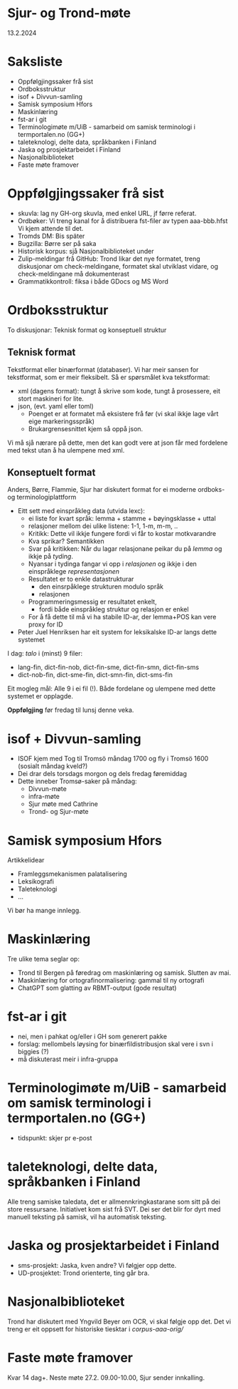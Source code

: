 Sjur- og Trond-møte
===================

13.2.2024

# Saksliste
- Oppfølgjingssaker frå sist
- Ordboksstruktur
- isof + Divvun-samling
- Samisk symposium Hfors
- Maskinlæring
- fst-ar i git
- Terminologimøte m/UiB - samarbeid om samisk terminologi i termportalen.no (GG+)
- taleteknologi, delte data, språkbanken i Finland
- Jaska og prosjektarbeidet i Finland
- Nasjonalbiblioteket
- Faste møte framover

# Oppfølgjingssaker frå sist

- skuvla: lag ny GH-org skuvla, med enkel URL, jf førre referat.
- Ordbøker: Vi treng kanal for å distribuera fst-filer av typen aaa-bbb.hfst Vi kjem attende til det.
- Tromds DM: Bis später
- Bugzilla: Børre ser på saka
- Historisk korpus: sjå Nasjonalbiblioteket under
- Zulip-meldingar frå GitHub: Trond likar det nye formatet, treng diskusjonar om check-meldingane, formatet skal utviklast vidare, og check-meldingane må dokumenterast
- Grammatikkontroll: fiksa i både GDocs og MS Word


# Ordboksstruktur

To diskusjonar: Teknisk format og konseptuell struktur

## Teknisk format

Tekstformat eller binærformat (databaser). Vi har meir sansen for tekstformat, som er meir fleksibelt. Så er spørsmålet kva tekstformat:

- xml (dagens format): tungt å skrive som kode, tungt å prosessere, eit stort maskineri for lite.
- json, (evt. yaml eller toml) 
    - Poenget er at formatet må eksistere frå før (vi skal ikkje lage vårt eige markeringsspråk)
    - Brukargrensesnittet kjem så oppå json.

Vi må sjå nærare på dette, men det kan godt vere at json får med fordelene med tekst utan å ha ulempene med xml.

## Konseptuelt format

Anders, Børre, Flammie, Sjur har diskutert format for ei moderne ordboks- og terminologiplattform

- Eitt sett med einspråkleg data (utvida lexc):
	- ei liste for kvart språk: lemma + stamme + bøyingsklasse + uttal 
	- relasjoner mellom dei ulike listene: 1-1, 1-m, m-m, ..
	- Kritikk: Dette vil ikkje fungere fordi vi får to kostar motkvarandre
	- Kva sprikar? Semantikken
	- Svar på kritikken: Når du lagar relasjonane peikar du på *lemma* og ikkje på *tyding*.
	- Nyansar i tydinga fangar vi opp i *relasjonen* og ikkje i den einspråklege *representasjonen*
	- Resultatet er to enkle datastrukturar
		- den einsrpåklege strukturen modulo språk
		- relasjonen 
	- Programmeringsmessig er resultatet enkelt, 
		- fordi både einspråkleg struktur og relasjon er enkel
	- For å få dette til må vi ha stabile ID-ar, der lemma+POS kan vere proxy for ID
- Peter Juel Henriksen har eit system for leksikalske ID-ar langs dette systemet

I dag: *talo* i (minst) 9 filer:
- lang-fin, dict-fin-nob, dict-fin-sme, dict-fin-smn, dict-fin-sms
- dict-nob-fin, dict-sme-fin, dict-smn-fin, dict-sms-fin

Eit mogleg mål: Alle 9 i ei fil (!). Både fordelane og ulempene med dette systemet er opplagde.

**Oppfølgjing** før fredag til lunsj denne veka.

# isof + Divvun-samling


* ISOF kjem med Tog til Tromsö måndag 1700 og fly i Tromsö 1600 (sosialt måndag kveld?)
* Dei drar dels torsdags morgon og dels fredag føremiddag
* Dette inneber Tromsø-saker på måndag:
    * Divvun-møte
    * infra-møte
    * Sjur møte med Cathrine
    * Trond- og Sjur-møte

# Samisk symposium Hfors

Artikkelidear
- Framleggsmekanismen palatalisering
- Leksikografi
- Taleteknologi
- ...

Vi bør ha mange innlegg.

# Maskinlæring

Tre ulike tema seglar op:

- Trond til Bergen på føredrag om maskinlæring og samisk. Slutten av mai.
- Maskinlæring for ortografinormalisering: gammal til ny ortografi
- ChatGPT som glatting av RBMT-output (gode resultat)

# fst-ar i git

- nei, men i pahkat og/eller i GH som generert pakke
- forslag: mellombels løysing for binærfildistribusjon skal vere i svn i biggies (?)
- må diskuterast meir i infra-gruppa

# Terminologimøte m/UiB - samarbeid om samisk terminologi i termportalen.no (GG+)

- tidspunkt: skjer pr e-post

# taleteknologi, delte data, språkbanken i Finland

Alle treng samiske taledata, det er allmennkringkastarane som sitt på dei store ressursane. Initiativet kom sist frå SVT. Dei ser det blir for dyrt med manuell teksting på samisk, vil ha automatisk teksting.

# Jaska og prosjektarbeidet i Finland

- sms-prosjekt: Jaska, kven andre? Vi følgjer opp dette.
- UD-prosjektet: Trond orienterte, ting går bra.

# Nasjonalbiblioteket

Trond har diskutert med Yngvild Beyer om OCR, vi skal følgje opp det. Det vi treng er eit oppsett for historiske tiesktar i *corpus-aaa-orig/*

# Faste møte framover

Kvar 14 dag+. Neste møte 27.2. 09.00-10.00, Sjur sender innkalling.
